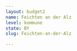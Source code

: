 ```yaml
---
layout: budget2
name: Feichten an der Alz
level: kommune
state: BY
slug: Feichten-an-der-Alz

---
```



